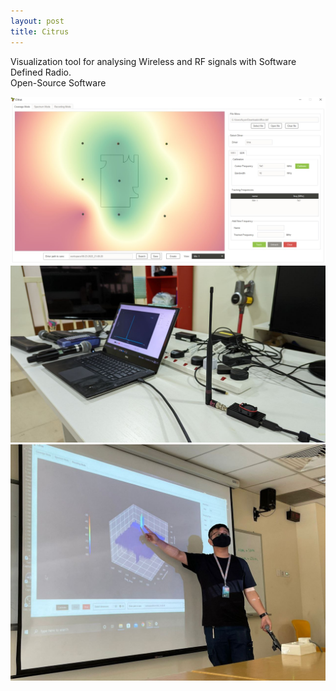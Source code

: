 ```yaml
--- 
layout: post 
title: Citrus 
--- 
```

 
Visualization tool for analysing Wireless and RF signals with Software Defined Radio. <br> 
Open-Source Software 
<br> 
 
![](images/citrus-01.jpg) ![](images/citrus-02.jpg) ![](images/citrus-03.jpg)
